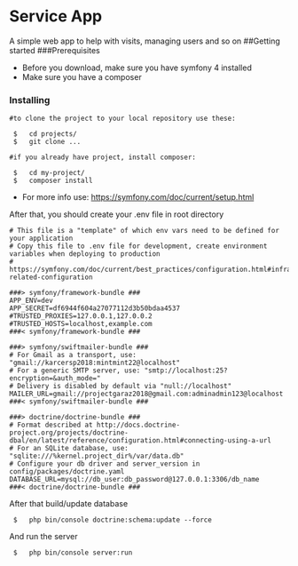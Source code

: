 # Service App
A simple web app to help with visits, managing users and so on
##Getting started
###Prerequisites
* Before you download, make sure you have symfony 4 installed
* Make sure you have a composer
### Installing
```
#to clone the project to your local repository use these:

 $   cd projects/
 $   git clone ...

#if you already have project, install composer:

 $   cd my-project/
 $   composer install
 ```
 * For more info use: https://symfony.com/doc/current/setup.html
 
 After that, you should create your .env file in root directory
 
 ```
 # This file is a "template" of which env vars need to be defined for your application
 # Copy this file to .env file for development, create environment variables when deploying to production
 # https://symfony.com/doc/current/best_practices/configuration.html#infrastructure-related-configuration
 
 ###> symfony/framework-bundle ###
 APP_ENV=dev
 APP_SECRET=df6944f604a27077112d3b50bdaa4537
 #TRUSTED_PROXIES=127.0.0.1,127.0.0.2
 #TRUSTED_HOSTS=localhost,example.com
 ###< symfony/framework-bundle ###
 
 ###> symfony/swiftmailer-bundle ###
 # For Gmail as a transport, use: "gmail://karcersp2018:mintmint22@localhost"
 # For a generic SMTP server, use: "smtp://localhost:25?encryption=&auth_mode="
 # Delivery is disabled by default via "null://localhost"
 MAILER_URL=gmail://projectgaraz2018@gmail.com:adminadmin123@localhost
 ###< symfony/swiftmailer-bundle ###
 
 ###> doctrine/doctrine-bundle ###
 # Format described at http://docs.doctrine-project.org/projects/doctrine-dbal/en/latest/reference/configuration.html#connecting-using-a-url
 # For an SQLite database, use: "sqlite:///%kernel.project_dir%/var/data.db"
 # Configure your db driver and server_version in config/packages/doctrine.yaml
 DATABASE_URL=mysql://db_user:db_password@127.0.0.1:3306/db_name
 ###< doctrine/doctrine-bundle ###
 ```
 After that build/update database
 
```
 $   php bin/console doctrine:schema:update --force
```
And run the server
```
 $   php bin/console server:run
 ```
 
